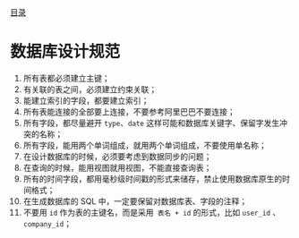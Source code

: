 [目录](./)
# 数据库设计规范

1. 所有表都必须建立主键；
2. 有关联的表之间，必须建立约束关联；
3. 能建立索引的字段，都要建立索引；
4. 所有表能连接的全部要上连接，不要参考阿里巴巴不要连接；
5. 所有字段，都尽量避开 `type`、`date` 这样可能和数据库关键字、保留字发生冲突的名称；
6. 所有字段，能用两个单词组成，就用两个单词组成，不要使用单名称；
7. 在设计数据库的时候，必须要考虑到数据同步的问题；
8. 在查询的时候，能用视图就用视图，不能直接查询表；
9. 所有的时间字段，都用毫秒级时间戳的形式来储存，禁止使用数据库原生的时间格式；
10. 在生成数据库的 SQL 中，一定要保留对数据库表、字段的注释；
11. 不要用 `id` 作为表的主键名，而是采用` 表名 + id` 的形式，比如 `user_id` 、 `company_id`；